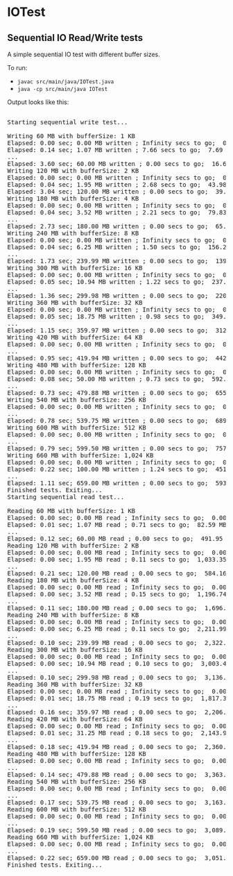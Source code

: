 
# IOTest

## Sequential IO Read/Write tests

A simple sequential IO test with different buffer sizes.

To run:

*   `javac src/main/java/IOTest.java`
*   `java -cp src/main/java IOTest`

Output looks like this:

<pre>

Starting sequential write test... 

Writing 60 MB with bufferSize: 1 KB
Elapsed: 0.00 sec; 0.00 MB written ; Infinity secs to go;  0.00 MB/sec ; 4,420,369.06 IOPS
Elapsed: 0.14 sec; 1.07 MB written ; 7.66 secs to go;  7.69 MB/sec ; 8,234.93 IOPS
...
Elapsed: 3.60 sec; 60.00 MB written ; 0.00 secs to go;  16.67 MB/sec ; 23,503.17 IOPS
Writing 120 MB with bufferSize: 2 KB
Elapsed: 0.00 sec; 0.00 MB written ; Infinity secs to go;  0.00 MB/sec ; 6,797,264.78 IOPS
Elapsed: 0.04 sec; 1.95 MB written ; 2.68 secs to go;  43.98 MB/sec ; 22,844.05 IOPS
Elapsed: 3.04 sec; 120.00 MB written ; 0.00 secs to go;  39.43 MB/sec ; 43,280.20 IOPS
Writing 180 MB with bufferSize: 4 KB
Elapsed: 0.00 sec; 0.00 MB written ; Infinity secs to go;  0.00 MB/sec ; 8,956,204.16 IOPS
Elapsed: 0.04 sec; 3.52 MB written ; 2.21 secs to go;  79.83 MB/sec ; 20,545.69 IOPS
...
Elapsed: 2.73 sec; 180.00 MB written ; 0.00 secs to go;  65.96 MB/sec ; 96,468.48 IOPS
Writing 240 MB with bufferSize: 8 KB
Elapsed: 0.00 sec; 0.00 MB written ; Infinity secs to go;  0.00 MB/sec ; 9,011,140.02 IOPS
Elapsed: 0.04 sec; 6.25 MB written ; 1.50 secs to go;  156.20 MB/sec ; 20,072.89 IOPS
...
Elapsed: 1.73 sec; 239.99 MB written ; 0.00 secs to go;  139.01 MB/sec ; 34,647.47 IOPS
Writing 300 MB with bufferSize: 16 KB
Elapsed: 0.00 sec; 0.00 MB written ; Infinity secs to go;  0.00 MB/sec ; 7,789,028.60 IOPS
Elapsed: 0.05 sec; 10.94 MB written ; 1.22 secs to go;  237.56 MB/sec ; 15,272.24 IOPS
...
Elapsed: 1.36 sec; 299.98 MB written ; 0.00 secs to go;  220.42 MB/sec ; 35,201.67 IOPS
Writing 360 MB with bufferSize: 32 KB
Elapsed: 0.00 sec; 0.00 MB written ; Infinity secs to go;  0.00 MB/sec ; 5,752,416.01 IOPS
Elapsed: 0.05 sec; 18.75 MB written ; 0.98 secs to go;  349.51 MB/sec ; 11,230.89 IOPS
...
Elapsed: 1.15 sec; 359.97 MB written ; 0.00 secs to go;  312.09 MB/sec ; 35,887.09 IOPS
Writing 420 MB with bufferSize: 64 KB
Elapsed: 0.00 sec; 0.00 MB written ; Infinity secs to go;  0.00 MB/sec ; 1,946,850.97 IOPS
...
Elapsed: 0.95 sec; 419.94 MB written ; 0.00 secs to go;  442.14 MB/sec ; 16,424.65 IOPS
Writing 480 MB with bufferSize: 128 KB
Elapsed: 0.00 sec; 0.00 MB written ; Infinity secs to go;  0.00 MB/sec ; 1,770,663.64 IOPS
Elapsed: 0.08 sec; 50.00 MB written ; 0.73 secs to go;  592.46 MB/sec ; 4,760.71 IOPS
...
Elapsed: 0.73 sec; 479.88 MB written ; 0.00 secs to go;  655.77 MB/sec ; 7,217.09 IOPS
Writing 540 MB with bufferSize: 256 KB
Elapsed: 0.00 sec; 0.00 MB written ; Infinity secs to go;  0.00 MB/sec ; 702,332.68 IOPS
...
Elapsed: 0.78 sec; 539.75 MB written ; 0.00 secs to go;  689.58 MB/sec ; 11,871.25 IOPS
Writing 600 MB with bufferSize: 512 KB
Elapsed: 0.00 sec; 0.00 MB written ; Infinity secs to go;  0.00 MB/sec ; 120,917.67 IOPS
...
Elapsed: 0.79 sec; 599.50 MB written ; 0.00 secs to go;  757.27 MB/sec ; 1,380.69 IOPS
Writing 660 MB with bufferSize: 1,024 KB
Elapsed: 0.00 sec; 0.00 MB written ; Infinity secs to go;  0.00 MB/sec ; 38,301.56 IOPS
Elapsed: 0.22 sec; 100.00 MB written ; 1.24 secs to go;  451.86 MB/sec ; 457.60 IOPS
...
Elapsed: 1.11 sec; 659.00 MB written ; 0.00 secs to go;  593.67 MB/sec ; 745.08 IOPS
Finished tests. Exiting...
Starting sequential read test... 

Reading 60 MB with bufferSize: 1 KB
Elapsed: 0.00 sec; 0.00 MB read ; Infinity secs to go;  0.00 MB/sec ; 231,096.61 IOPS ; currentPosition: 1,024
Elapsed: 0.01 sec; 1.07 MB read ; 0.71 secs to go;  82.59 MB/sec ; 136,533.48 IOPS ; currentPosition: 1,127,424
...
Elapsed: 0.12 sec; 60.00 MB read ; 0.00 secs to go;  491.95 MB/sec ; 1,380,787.22 IOPS ; currentPosition: 62,914,560
Reading 120 MB with bufferSize: 2 KB
Elapsed: 0.00 sec; 0.00 MB read ; Infinity secs to go;  0.00 MB/sec ; 5,833,522.92 IOPS ; currentPosition: 2,048
Elapsed: 0.00 sec; 1.95 MB read ; 0.11 secs to go;  1,033.35 MB/sec ; 617,591.60 IOPS ; currentPosition: 2,050,048
...
Elapsed: 0.21 sec; 120.00 MB read ; 0.00 secs to go;  584.16 MB/sec ; 1,193,005.65 IOPS ; currentPosition: 125,829,120
Reading 180 MB with bufferSize: 4 KB
Elapsed: 0.00 sec; 0.00 MB read ; Infinity secs to go;  0.00 MB/sec ; 1,378,309.09 IOPS ; currentPosition: 4,096
Elapsed: 0.00 sec; 3.52 MB read ; 0.15 secs to go;  1,196.74 MB/sec ; 425,243.39 IOPS ; currentPosition: 3,690,496
...
Elapsed: 0.11 sec; 180.00 MB read ; 0.00 secs to go;  1,696.99 MB/sec ; 2,495,480.41 IOPS ; currentPosition: 188,743,680
Reading 240 MB with bufferSize: 8 KB
Elapsed: 0.00 sec; 0.00 MB read ; Infinity secs to go;  0.00 MB/sec ; 14,347,459.60 IOPS ; currentPosition: 8,192
Elapsed: 0.00 sec; 6.25 MB read ; 0.11 secs to go;  2,211.99 MB/sec ; 297,690.04 IOPS ; currentPosition: 6,561,792
...
Elapsed: 0.10 sec; 239.99 MB read ; 0.00 secs to go;  2,322.77 MB/sec ; 884,385.40 IOPS ; currentPosition: 251,658,240
Reading 300 MB with bufferSize: 16 KB
Elapsed: 0.00 sec; 0.00 MB read ; Infinity secs to go;  0.00 MB/sec ; 15,635,470.18 IOPS ; currentPosition: 16,384
Elapsed: 0.00 sec; 10.94 MB read ; 0.10 secs to go;  3,003.41 MB/sec ; 199,523.54 IOPS ; currentPosition: 11,485,184
...
Elapsed: 0.10 sec; 299.98 MB read ; 0.00 secs to go;  3,136.77 MB/sec ; 409,440.53 IOPS ; currentPosition: 314,572,800
Reading 360 MB with bufferSize: 32 KB
Elapsed: 0.00 sec; 0.00 MB read ; Infinity secs to go;  0.00 MB/sec ; 6,302,984.46 IOPS ; currentPosition: 32,768
Elapsed: 0.01 sec; 18.75 MB read ; 0.19 secs to go;  1,817.36 MB/sec ; 59,752.26 IOPS ; currentPosition: 19,693,568
...
Elapsed: 0.16 sec; 359.97 MB read ; 0.00 secs to go;  2,206.78 MB/sec ; 282,713.75 IOPS ; currentPosition: 377,487,360
Reading 420 MB with bufferSize: 64 KB
Elapsed: 0.00 sec; 0.00 MB read ; Infinity secs to go;  0.00 MB/sec ; 5,709,587.54 IOPS ; currentPosition: 65,536
Elapsed: 0.01 sec; 31.25 MB read ; 0.18 secs to go;  2,143.96 MB/sec ; 34,719.25 IOPS ; currentPosition: 32,833,536
...
Elapsed: 0.18 sec; 419.94 MB read ; 0.00 secs to go;  2,360.91 MB/sec ; 89,930.29 IOPS ; currentPosition: 440,401,920
Reading 480 MB with bufferSize: 128 KB
Elapsed: 0.00 sec; 0.00 MB read ; Infinity secs to go;  0.00 MB/sec ; 4,877,989.29 IOPS ; currentPosition: 131,072
...
Elapsed: 0.14 sec; 479.88 MB read ; 0.00 secs to go;  3,363.88 MB/sec ; 49,272.96 IOPS ; currentPosition: 503,316,480
Reading 540 MB with bufferSize: 256 KB
Elapsed: 0.00 sec; 0.00 MB read ; Infinity secs to go;  0.00 MB/sec ; 1,582,395.32 IOPS ; currentPosition: 262,144
...
Elapsed: 0.17 sec; 539.75 MB read ; 0.00 secs to go;  3,163.63 MB/sec ; 54,851.40 IOPS ; currentPosition: 566,231,040
Reading 600 MB with bufferSize: 512 KB
Elapsed: 0.00 sec; 0.00 MB read ; Infinity secs to go;  0.00 MB/sec ; 284,051.37 IOPS ; currentPosition: 524,288
...
Elapsed: 0.19 sec; 599.50 MB read ; 0.00 secs to go;  3,089.56 MB/sec ; 6,430.08 IOPS ; currentPosition: 629,145,600
Reading 660 MB with bufferSize: 1,024 KB
Elapsed: 0.00 sec; 0.00 MB read ; Infinity secs to go;  0.00 MB/sec ; 167,234.15 IOPS ; currentPosition: 1,048,576
...
Elapsed: 0.22 sec; 659.00 MB read ; 0.00 secs to go;  3,051.84 MB/sec ; 5,022.31 IOPS ; currentPosition: 692,060,160
Finished tests. Exiting...

</pre>
